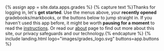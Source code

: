 {% assign app = site.data.apps.grades %}
{% capture text %}Thanks for logging in, let's __get started__. Use the menus above, your __recently opened__ gradebooks/markbooks, or the buttons below to jump straight in. If you haven't used this app before, it might be worth __pausing for a moment__ to read the [instructions](#instructions). Or read our [about](/about/) page to find out more about this site, our privacy safeguards and our technology.{% endcapture %}
{% include landing.html logo="images/grades_logo.svg" buttons=app.buttons %}